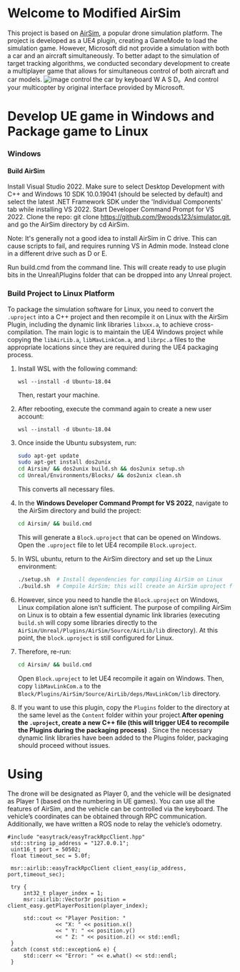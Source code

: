 # Welcome to Modified AirSim

This project is based on [AirSim](https://microsoft.github.io/AirSim/), a popular drone simulation platform. The project is developed as a UE4 plugin, creating a GameMode to load the simulation game. However, Microsoft did not provide a simulation with both a car and an aircraft simultaneously. To better adapt to the simulation of target tracking algorithms, we conducted secondary development to create a multiplayer game that allows for simultaneous control of both aircraft and car models.
![image](https://github.com/user-attachments/assets/cca87443-943e-4c83-b719-5c4b63c07b8f)
control the car by keyboard W A S D。And control your multicopter by original interface provided by Microsoft.
# Develop UE game in Windows and Package game to Linux

### Windows

#### Build AirSim
Install Visual Studio 2022. Make sure to select Desktop Development with C++ and Windows 10 SDK 10.0.19041 (should be selected by default) and select the latest .NET Framework SDK under the 'Individual Components' tab while installing VS 2022.
Start Developer Command Prompt for VS 2022.
Clone the repo: git clone https://github.com/9woods123/simulator.git, and go the AirSim directory by cd AirSim.

Note: It's generally not a good idea to install AirSim in C drive. This can cause scripts to fail, and requires running VS in Admin mode. Instead clone in a different drive such as D or E.

Run build.cmd from the command line. This will create ready to use plugin bits in the Unreal\Plugins folder that can be dropped into any Unreal project.

### Build Project to Linux Platform

To package the simulation software for Linux, you need to convert the `.uproject` into a C++ project and then recompile it on Linux with the AirSim Plugin, including the dynamic link libraries `libxxx.a`, to achieve cross-compilation. The main logic is to maintain the UE4 Windows project while copying the `libAirLib.a`, `libMavLinkCom.a`, and `librpc.a` files to the appropriate locations since they are required during the UE4 packaging process.

1. Install WSL with the following command:
   ```
   wsl --install -d Ubuntu-18.04
   ```
   Then, restart your machine.

2. After rebooting, execute the command again to create a new user account:
   ```
   wsl --install -d Ubuntu-18.04
   ```

3. Once inside the Ubuntu subsystem, run:
   ```bash
   sudo apt-get update
   sudo apt-get install dos2unix
   cd Airsim/ && dos2unix build.sh && dos2unix setup.sh
   cd Unreal/Environments/Blocks/ && dos2unix clean.sh
   ```
   This converts all necessary files.

4. In the **Windows Developer Command Prompt for VS 2022**, navigate to the AirSim directory and build the project:
   ```cmd
   cd Airsim/ && build.cmd
   ```
   This will generate a `Block.uproject` that can be opened on Windows. Open the `.uproject` file to let UE4 recompile `Block.uproject`.

5. In WSL ubuntu, return to the AirSim directory and set up the Linux environment:
   ```bash
   ./setup.sh  # Install dependencies for compiling AirSim on Linux
   ./build.sh  # Compile AirSim; this will create an AirSim uproject for Ubuntu
   ```

6. However, since you need to handle the `Block.uproject` on Windows, Linux compilation alone isn’t sufficient. The purpose of compiling AirSim on Linux is to obtain a few essential dynamic link libraries (executing `build.sh` will copy some libraries directly to the `AirSim/Unreal/Plugins/AirSim/Source/AirLib/lib` directory). At this point, the `block.uproject` is still configured for Linux.

7. Therefore, re-run:
   ```cmd
   cd Airsim/ && build.cmd
   ```
   Open `Block.uproject` to let UE4 recompile it again on Windows. Then, copy `libMavLinkCom.a` to the `Block/Plugins/AirSim/Source/AirLib/deps/MavLinkCom/lib` directory.

8. If you want to use this plugin, copy the `Plugins` folder to the directory at the same level as the `Content` folder within your project.**After opening the `.uproject`, create a new C++ file (this will trigger UE4 to recompile the Plugins during the packaging process)** . Since the necessary dynamic link libraries have been added to the Plugins folder, packaging should proceed without issues.

# Using 

The drone will be designated as Player 0, and the vehicle will be designated as Player 1 (based on the numbering in UE games). You can use all the features of AirSim, and the vehicle can be controlled via the keyboard. The vehicle’s coordinates can be obtained through RPC communication. Additionally, we have written a ROS node to relay the vehicle’s odometry.
   ```
#include "easytrack/easyTrackRpcClient.hpp"
    std::string ip_address = "127.0.0.1"; 
    uint16_t port = 50502;                 
    float timeout_sec = 5.0f;             

    msr::airlib::easyTrackRpcClient client_easy(ip_address, port,timeout_sec);

    try {
        int32_t player_index = 1;
        msr::airlib::Vector3r position = client_easy.getPlayerPosition(player_index);

        std::cout << "Player Position: " 
                  << "X: " << position.x() 
                  << " Y: " << position.y() 
                  << " Z: " << position.z() << std::endl;
    }
    catch (const std::exception& e) {
        std::cerr << "Error: " << e.what() << std::endl;
    }
   ```
